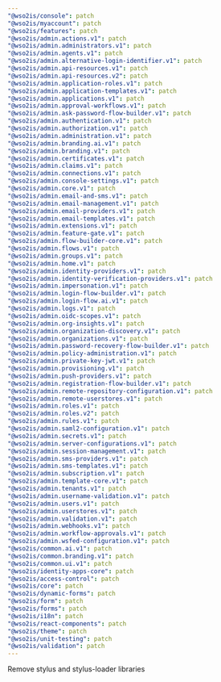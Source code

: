```yaml
---
"@wso2is/console": patch
"@wso2is/myaccount": patch
"@wso2is/features": patch
"@wso2is/admin.actions.v1": patch
"@wso2is/admin.administrators.v1": patch
"@wso2is/admin.agents.v1": patch
"@wso2is/admin.alternative-login-identifier.v1": patch
"@wso2is/admin.api-resources.v1": patch
"@wso2is/admin.api-resources.v2": patch
"@wso2is/admin.application-roles.v1": patch
"@wso2is/admin.application-templates.v1": patch
"@wso2is/admin.applications.v1": patch
"@wso2is/admin.approval-workflows.v1": patch
"@wso2is/admin.ask-password-flow-builder.v1": patch
"@wso2is/admin.authentication.v1": patch
"@wso2is/admin.authorization.v1": patch
"@wso2is/admin.administration.v1": patch
"@wso2is/admin.branding.ai.v1": patch
"@wso2is/admin.branding.v1": patch
"@wso2is/admin.certificates.v1": patch
"@wso2is/admin.claims.v1": patch
"@wso2is/admin.connections.v1": patch
"@wso2is/admin.console-settings.v1": patch
"@wso2is/admin.core.v1": patch
"@wso2is/admin.email-and-sms.v1": patch
"@wso2is/admin.email-management.v1": patch
"@wso2is/admin.email-providers.v1": patch
"@wso2is/admin.email-templates.v1": patch
"@wso2is/admin.extensions.v1": patch
"@wso2is/admin.feature-gate.v1": patch
"@wso2is/admin.flow-builder-core.v1": patch
"@wso2is/admin.flows.v1": patch
"@wso2is/admin.groups.v1": patch
"@wso2is/admin.home.v1": patch
"@wso2is/admin.identity-providers.v1": patch
"@wso2is/admin.identity-verification-providers.v1": patch
"@wso2is/admin.impersonation.v1": patch
"@wso2is/admin.login-flow-builder.v1": patch
"@wso2is/admin.login-flow.ai.v1": patch
"@wso2is/admin.logs.v1": patch
"@wso2is/admin.oidc-scopes.v1": patch
"@wso2is/admin.org-insights.v1": patch
"@wso2is/admin.organization-discovery.v1": patch
"@wso2is/admin.organizations.v1": patch
"@wso2is/admin.password-recovery-flow-builder.v1": patch
"@wso2is/admin.policy-administration.v1": patch
"@wso2is/admin.private-key-jwt.v1": patch
"@wso2is/admin.provisioning.v1": patch
"@wso2is/admin.push-providers.v1": patch
"@wso2is/admin.registration-flow-builder.v1": patch
"@wso2is/admin.remote-repository-configuration.v1": patch
"@wso2is/admin.remote-userstores.v1": patch
"@wso2is/admin.roles.v1": patch
"@wso2is/admin.roles.v2": patch
"@wso2is/admin.rules.v1": patch
"@wso2is/admin.saml2-configuration.v1": patch
"@wso2is/admin.secrets.v1": patch
"@wso2is/admin.server-configurations.v1": patch
"@wso2is/admin.session-management.v1": patch
"@wso2is/admin.sms-providers.v1": patch
"@wso2is/admin.sms-templates.v1": patch
"@wso2is/admin.subscription.v1": patch
"@wso2is/admin.template-core.v1": patch
"@wso2is/admin.tenants.v1": patch
"@wso2is/admin.username-validation.v1": patch
"@wso2is/admin.users.v1": patch
"@wso2is/admin.userstores.v1": patch
"@wso2is/admin.validation.v1": patch
"@wso2is/admin.webhooks.v1": patch
"@wso2is/admin.workflow-approvals.v1": patch
"@wso2is/admin.wsfed-configuration.v1": patch
"@wso2is/common.ai.v1": patch
"@wso2is/common.branding.v1": patch
"@wso2is/common.ui.v1": patch
"@wso2is/identity-apps-core": patch
"@wso2is/access-control": patch
"@wso2is/core": patch
"@wso2is/dynamic-forms": patch
"@wso2is/form": patch
"@wso2is/forms": patch
"@wso2is/i18n": patch
"@wso2is/react-components": patch
"@wso2is/theme": patch
"@wso2is/unit-testing": patch
"@wso2is/validation": patch
---
```


Remove stylus and stylus-loader libraries
